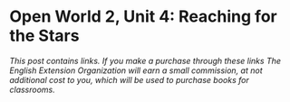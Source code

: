 

# Open World 2, Unit 4: Reaching for the Stars
*This post contains links. If you make a purchase through these links The English Extension Organization will earn a small commission, at not additional cost to you, which will be used to purchase books for classrooms.*

<!--stackedit_data:
eyJoaXN0b3J5IjpbLTUzMDU3NjczNF19
-->